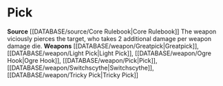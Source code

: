 ﻿---
id: '10'
name: Pick
rarity: Common
source: '[[DATABASE/source/Core Rulebook|Core Rulebook]]'
type: Weapon Critical Specialization

---
# Pick

**Source** [[DATABASE/source/Core Rulebook|Core Rulebook]] 
The weapon viciously pierces the target, who takes 2 additional damage per weapon damage die.
**Weapons** [[DATABASE/weapon/Greatpick|Greatpick]], [[DATABASE/weapon/Light Pick|Light Pick]], [[DATABASE/weapon/Ogre Hook|Ogre Hook]], [[DATABASE/weapon/Pick|Pick]], [[DATABASE/weapon/Switchscythe|Switchscythe]], [[DATABASE/weapon/Tricky Pick|Tricky Pick]]